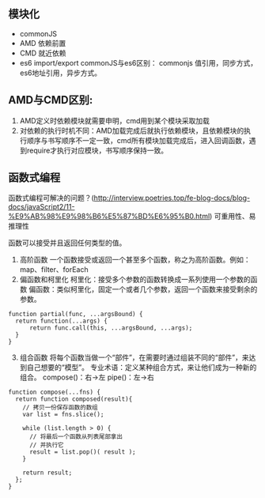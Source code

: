 ##  模块化
  * commonJS
  * AMD 依赖前置 
  * CMD 就近依赖
  * es6 import/export
commonJS与es6区别：
commonjs 值引用，同步方式，es6地址引用，异步方式。

## AMD与CMD区别:
1. AMD定义时依赖模块就需要申明，cmd用到某个模块采取加载
2. 对依赖的执行时机不同：AMD加载完成后就执行依赖模块，且依赖模块的执行顺序与书写顺序不一定一致，cmd所有模块加载完成后，进入回调函数，遇到require才执行对应模块，书写顺序保持一致。

## 函数式编程
函数式编程可解决的问题？(http://interview.poetries.top/fe-blog-docs/blog-docs/javaScript2/11-%E9%AB%98%E9%98%B6%E5%87%BD%E6%95%B0.html)
可重用性、易推理性

函数可以接受并且返回任何类型的值。
1. 高阶函数
  一个函数接受或返回一个甚至多个函数，称之为高阶函数。例如：map、filter、forEach
2. 偏函数和柯里化
  柯里化：接受多个参数的函数转换成一系列使用一个参数的函数
  偏函数：类似柯里化，固定一个或者几个参数，返回一个函数来接受剩余的参数。
  ```
  function partial(func, ...argsBound) {
    return function(...args) {
        return func.call(this, ...argsBound, ...args);
    }
  }
  ```
3. 组合函数
  将每个函数当做一个“部件”，在需要时通过组装不同的“部件”，来达到自己想要的“模型”。
  专业术语：定义某种组合方式，来让他们成为一种新的组合。
  compose()：右->左
  pipe()：左->右
  ```
  function compose(...fns) {
    return function composed(result){
      // 拷贝一份保存函数的数组
      var list = fns.slice();

      while (list.length > 0) {
        // 将最后一个函数从列表尾部拿出
        // 并执行它
        result = list.pop()( result );
      }

      return result;
    };
  }
  ```
## 



